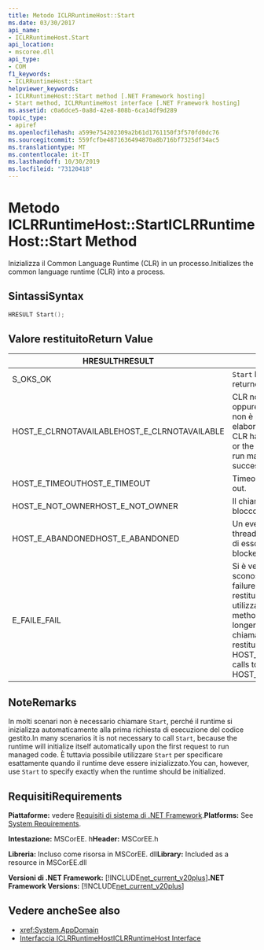 ```yaml
---
title: Metodo ICLRRuntimeHost::Start
ms.date: 03/30/2017
api_name:
- ICLRRuntimeHost.Start
api_location:
- mscoree.dll
api_type:
- COM
f1_keywords:
- ICLRRuntimeHost::Start
helpviewer_keywords:
- ICLRRuntimeHost::Start method [.NET Framework hosting]
- Start method, ICLRRuntimeHost interface [.NET Framework hosting]
ms.assetid: c0a6dce5-0a8d-42e8-808b-6ca14df9d289
topic_type:
- apiref
ms.openlocfilehash: a599e754202309a2b61d1761150f3f570fd0dc76
ms.sourcegitcommit: 559fcfbe4871636494870a8b716bf7325df34ac5
ms.translationtype: MT
ms.contentlocale: it-IT
ms.lasthandoff: 10/30/2019
ms.locfileid: "73120418"
---
```

# <a name="iclrruntimehoststart-method"></a><span data-ttu-id="20445-102">Metodo ICLRRuntimeHost::Start</span><span class="sxs-lookup"><span data-stu-id="20445-102">ICLRRuntimeHost::Start Method</span></span>
<span data-ttu-id="20445-103">Inizializza il Common Language Runtime (CLR) in un processo.</span><span class="sxs-lookup"><span data-stu-id="20445-103">Initializes the common language runtime (CLR) into a process.</span></span>  
  
## <a name="syntax"></a><span data-ttu-id="20445-104">Sintassi</span><span class="sxs-lookup"><span data-stu-id="20445-104">Syntax</span></span>  
  
```cpp  
HRESULT Start();  
```  
  
## <a name="return-value"></a><span data-ttu-id="20445-105">Valore restituito</span><span class="sxs-lookup"><span data-stu-id="20445-105">Return Value</span></span>  
  
|<span data-ttu-id="20445-106">HRESULT</span><span class="sxs-lookup"><span data-stu-id="20445-106">HRESULT</span></span>|<span data-ttu-id="20445-107">Descrizione</span><span class="sxs-lookup"><span data-stu-id="20445-107">Description</span></span>|  
|-------------|-----------------|  
|<span data-ttu-id="20445-108">S_OK</span><span class="sxs-lookup"><span data-stu-id="20445-108">S_OK</span></span>|<span data-ttu-id="20445-109">`Start` ha restituito un esito positivo.</span><span class="sxs-lookup"><span data-stu-id="20445-109">`Start` returned successfully.</span></span>|  
|<span data-ttu-id="20445-110">HOST_E_CLRNOTAVAILABLE</span><span class="sxs-lookup"><span data-stu-id="20445-110">HOST_E_CLRNOTAVAILABLE</span></span>|<span data-ttu-id="20445-111">CLR non è stato caricato in un processo oppure CLR si trova in uno stato in cui non è possibile eseguire codice gestito o elaborare la chiamata correttamente.</span><span class="sxs-lookup"><span data-stu-id="20445-111">The CLR has not been loaded into a process, or the CLR is in a state in which it cannot run managed code or process the call successfully.</span></span>|  
|<span data-ttu-id="20445-112">HOST_E_TIMEOUT</span><span class="sxs-lookup"><span data-stu-id="20445-112">HOST_E_TIMEOUT</span></span>|<span data-ttu-id="20445-113">Timeout della chiamata.</span><span class="sxs-lookup"><span data-stu-id="20445-113">The call timed out.</span></span>|  
|<span data-ttu-id="20445-114">HOST_E_NOT_OWNER</span><span class="sxs-lookup"><span data-stu-id="20445-114">HOST_E_NOT_OWNER</span></span>|<span data-ttu-id="20445-115">Il chiamante non è il proprietario del blocco.</span><span class="sxs-lookup"><span data-stu-id="20445-115">The caller does not own the lock.</span></span>|  
|<span data-ttu-id="20445-116">HOST_E_ABANDONED</span><span class="sxs-lookup"><span data-stu-id="20445-116">HOST_E_ABANDONED</span></span>|<span data-ttu-id="20445-117">Un evento è stato annullato mentre un thread bloccato o Fiber era in attesa su di esso.</span><span class="sxs-lookup"><span data-stu-id="20445-117">An event was canceled while a blocked thread or fiber was waiting on it.</span></span>|  
|<span data-ttu-id="20445-118">E_FAIL</span><span class="sxs-lookup"><span data-stu-id="20445-118">E_FAIL</span></span>|<span data-ttu-id="20445-119">Si è verificato un errore irreversibile sconosciuto.</span><span class="sxs-lookup"><span data-stu-id="20445-119">An unknown catastrophic failure occurred.</span></span> <span data-ttu-id="20445-120">Se un metodo restituisce E_FAIL, CLR non è più utilizzabile all'interno del processo.</span><span class="sxs-lookup"><span data-stu-id="20445-120">If a method returns E_FAIL, the CLR is no longer usable within the process.</span></span> <span data-ttu-id="20445-121">Le chiamate successive ai metodi di hosting restituiscono HOST_E_CLRNOTAVAILABLE.</span><span class="sxs-lookup"><span data-stu-id="20445-121">Subsequent calls to hosting methods return HOST_E_CLRNOTAVAILABLE.</span></span>|  
  
## <a name="remarks"></a><span data-ttu-id="20445-122">Note</span><span class="sxs-lookup"><span data-stu-id="20445-122">Remarks</span></span>  
 <span data-ttu-id="20445-123">In molti scenari non è necessario chiamare `Start`, perché il runtime si inizializza automaticamente alla prima richiesta di esecuzione del codice gestito.</span><span class="sxs-lookup"><span data-stu-id="20445-123">In many scenarios it is not necessary to call `Start`, because the runtime will initialize itself automatically upon the first request to run managed code.</span></span> <span data-ttu-id="20445-124">È tuttavia possibile utilizzare `Start` per specificare esattamente quando il runtime deve essere inizializzato.</span><span class="sxs-lookup"><span data-stu-id="20445-124">You can, however, use `Start` to specify exactly when the runtime should be initialized.</span></span>  
  
## <a name="requirements"></a><span data-ttu-id="20445-125">Requisiti</span><span class="sxs-lookup"><span data-stu-id="20445-125">Requirements</span></span>  
 <span data-ttu-id="20445-126">**Piattaforme:** vedere [Requisiti di sistema di .NET Framework](../../../../docs/framework/get-started/system-requirements.md).</span><span class="sxs-lookup"><span data-stu-id="20445-126">**Platforms:** See [System Requirements](../../../../docs/framework/get-started/system-requirements.md).</span></span>  
  
 <span data-ttu-id="20445-127">**Intestazione:** MSCorEE. h</span><span class="sxs-lookup"><span data-stu-id="20445-127">**Header:** MSCorEE.h</span></span>  
  
 <span data-ttu-id="20445-128">**Libreria:** Incluso come risorsa in MSCorEE. dll</span><span class="sxs-lookup"><span data-stu-id="20445-128">**Library:** Included as a resource in MSCorEE.dll</span></span>  
  
 <span data-ttu-id="20445-129">**Versioni di .NET Framework:** [!INCLUDE[net_current_v20plus](../../../../includes/net-current-v20plus-md.md)]</span><span class="sxs-lookup"><span data-stu-id="20445-129">**.NET Framework Versions:** [!INCLUDE[net_current_v20plus](../../../../includes/net-current-v20plus-md.md)]</span></span>  
  
## <a name="see-also"></a><span data-ttu-id="20445-130">Vedere anche</span><span class="sxs-lookup"><span data-stu-id="20445-130">See also</span></span>

- <xref:System.AppDomain>
- [<span data-ttu-id="20445-131">Interfaccia ICLRRuntimeHost</span><span class="sxs-lookup"><span data-stu-id="20445-131">ICLRRuntimeHost Interface</span></span>](../../../../docs/framework/unmanaged-api/hosting/iclrruntimehost-interface.md)
